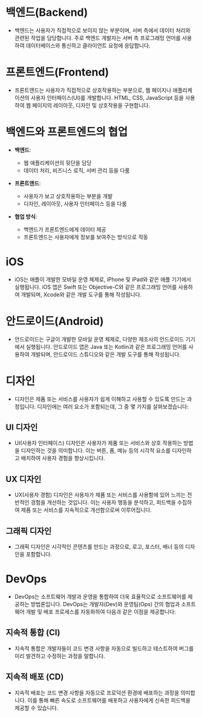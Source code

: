 # 백엔드(Backend)
- 백엔드는 사용자가 직접적으로 보이지 않는 부분이며, 서버 측에서 데이터 처리와 관련된 작업을 담당합니다. 주로 백엔드 개발자는 서버 측 프로그래밍 언어를 사용하여 데이터베이스와 통신하고 클라이언트 요청에 응답합니다.

# 프론트엔드(Frontend)

- 프론트엔드는 사용자가 직접적으로 상호작용하는 부분으로, 웹 페이지나 애플리케이션의 사용자 인터페이스(UI)를 개발합니다. HTML, CSS, JavaScript 등을 사용하여 웹 페이지의 레이아웃, 디자인 및 상호작용을 구현합니다.

# 백엔드와 프론트엔드의 협업

- **백엔드**: 
  - 웹 애플리케이션의 뒷단을 담당
  - 데이터 처리, 비즈니스 로직, 서버 관리 등을 다룸

- **프론트엔드**: 
  - 사용자가 보고 상호작용하는 부분을 개발
  - 디자인, 레이아웃, 사용자 인터페이스 등을 다룸

- **협업 방식**: 
  - 백엔드가 프론트엔드에게 데이터 제공
  - 프론트엔드는 사용자에게 정보를 보여주는 방식으로 작동


# iOS

- iOS는 애플이 개발한 모바일 운영 체제로, iPhone 및 iPad와 같은 애플 기기에서 실행됩니다. iOS 앱은 Swift 또는 Objective-C와 같은 프로그래밍 언어를 사용하여 개발되며, Xcode와 같은 개발 도구를 통해 작성됩니다.

# 안드로이드(Android)

- 안드로이드는 구글이 개발한 모바일 운영 체제로, 다양한 제조사의 안드로이드 기기에서 실행됩니다. 안드로이드 앱은 Java 또는 Kotlin과 같은 프로그래밍 언어를 사용하여 개발되며, 안드로이드 스튜디오와 같은 개발 도구를 통해 작성됩니다.

# 디자인

- 디자인은 제품 또는 서비스를 사용자가 쉽게 이해하고 사용할 수 있도록 만드는 과정입니다. 디자인에는 여러 요소가 포함되는데, 그 중 몇 가지를 살펴보겠습니다:

## UI 디자인

  - UI(사용자 인터페이스) 디자인은 사용자가 제품 또는 서비스와 상호 작용하는 방법을 디자인하는 것을 의미합니다. 이는 버튼, 폼, 메뉴 등의 시각적 요소를 디자인하고 배치하여 사용자 경험을 향상시킵니다.

## UX 디자인

  - UX(사용자 경험) 디자인은 사용자가 제품 또는 서비스를 사용함에 있어 느끼는 전반적인 경험을 개선하는 것입니다. 이는 사용자 행동을 분석하고, 피드백을 수집하여 제품 또는 서비스를 지속적으로 개선함으로써 이루어집니다.

## 그래픽 디자인

  - 그래픽 디자인은 시각적인 콘텐츠를 만드는 과정으로, 로고, 포스터, 배너 등의 디자인을 포함합니다.

# DevOps

- DevOps는 소프트웨어 개발과 운영을 통합하여 더욱 효율적으로 소프트웨어를 제공하는 방법론입니다. DevOps는 개발자(Dev)와 운영팀(Ops) 간의 협업과 소프트웨어 개발 및 배포 프로세스를 자동화하여 다음과 같은 이점을 제공합니다:

## 지속적 통합 (CI)

  - 지속적 통합은 개발자들이 코드 변경 사항을 자동으로 빌드하고 테스트하여 버그를 미리 발견하고 수정하는 과정을 말합니다.

## 지속적 배포 (CD)

  - 지속적 배포는 코드 변경 사항을 자동으로 프로덕션 환경에 배포하는 과정을 의미합니다. 이를 통해 빠른 속도로 소프트웨어를 배포하고 사용자에게 신속한 피드백을 제공할 수 있습니다.
